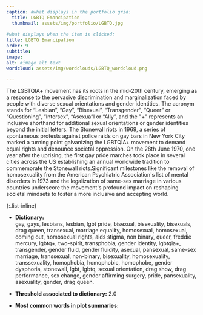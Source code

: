 ```yaml
---
caption: #what displays in the portfolio grid:
  title: LGBTQ Emancipation
  thumbnail: assets/img/portfolio/LGBTQ.jpg
  
#what displays when the item is clicked:
title: LGBTQ Emancipation
order: 9
subtitle: 
image:
alt: #image alt text
wordcloud: assets/img/wordclouds/LGBTQ_wordcloud.png

---
```

The LGBTQIA+ movement has its roots in the mid-20th century, emerging as a response to the pervasive discrimination and marginalization faced by people with diverse sexual orientations and gender identities. The acronym stands for “Lesbian”, “Gay”, “Bisexual”, “Transgender”, “Queer” or “Questioning”, “Intersex”, “Asexua”l or “Ally”, and the "+" represents an inclusive shorthand for additional sexual orientations or gender identities beyond the initial letters. The Stonewall riots in 1969, a series of spontaneous protests against police raids on gay bars in New York City marked a turning point galvanizing the LGBTQIA+ movement to demand equal rights and denounce societal oppression. On the 28th June 1970, one year after the uprising, the first gay pride marches took place in several cities across the US establishing an annual worldwide tradition to commemorate the Stonewall riots.Significant milestones like the removal of homosexuality from the American Psychiatric Association's list of mental disorders in 1973 and the legalization of same-sex marriage in various countries underscore the movement's profound impact on reshaping societal mindsets to foster a more inclusive and accepting world.

{:.list-inline} 
- **Dictionary:**\
gay, gays, lesbians, lesbian, lgbt pride, bisexual, bisexuality, bisexuals, drag queen, transexual, marriage equality, homosexual, homosexual, coming out, homosexual rights, aids stigma, non binary, queer, freddie mercury, lgbtq+, two-spirit, transphobia, gender identity, lgbtqia+, transgender, gender fluid, gender fluidity, asexual, pansexual, same-sex marriage, transsexual, non-binary, bisexuality, homosexuality, transsexuality, homophobia, homophobic, homophobe, gender dysphoria, stonewall, lgbt, lgbtq, sexual orientation, drag show, drag performance, sex change, gender affirming surgery, pride, pansexuality, asexuality, gender, drag queen.

- **Threshold associated to dictionary:** 2.0

- **Most common words in plot summaries:** 
